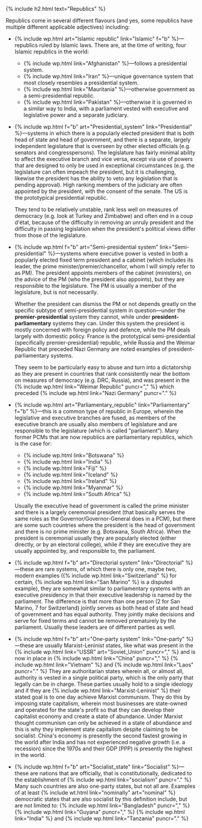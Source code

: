 <!-- Heading, without the box around it-->
{% include h2.html text="Republics" %}

Republics come in several different flavours (and yes, some republics have multiple different applicable adjectives) including:

<!-- Islamic -->
* {% include wp.html art="Islamic republic" link="Islamic" f="b" %}&mdash;republics ruled by Islamic laws. There are, at the time of writing, four Islamic republics in the world:

    - {% include wp.html link="Afghanistan" %}&mdash;follows a presidential system.
    - {% include wp.html link="Iran" %}&mdash;unique governance system that most closely resembles a presidential system.
    - {% include wp.html link="Mauritania" %}&mdash;otherwise government as a semi-presidential republic.
    - {% include wp.html link="Pakistan" %}&mdash;otherwise it is governed in a similar way to India, with a parliament vested with executive and legislative power and a separate judiciary.

<!-- Presidential -->
* {% include wp.html f="b" art="Presidential_system" link="Presidential" %}&mdash;systems in which there is a popularly elected president that is both head of state and head of government, and there is a separate, largely independent legislature that is overseen by other elected officials (e.g. senators and congresspersons). The legislature has fairly minimal ability to affect the executive branch and vice versa, except via use of powers that are designed to only be used in exceptional circumstances (e.g. the legislature can often impeach the president, but it is challenging, likewise the president has the ability to veto any legislation that is pending approval). High ranking members of the judiciary are often appointed by the president, with the consent of the senate. The US is the prototypical presidential republic.

    They tend to be relatively unstable, rank less well on measures of democracy (e.g. look at Turkey and Zimbabwe) and often end in a coup d'état, because of the difficulty in removing an unruly president and the difficulty in passing legislation when the president's political views differ from those of the legislature.

<!-- Semi-presidential -->
* {% include wp.html f="b" art="Semi-presidential system" link="Semi-presidential" %}&mdash;systems where executive power is vested in both a popularly elected fixed term president and a cabinet (which includes its leader, the prime minister/premier/chancellor, whom I will simply refer to as PM). The president appoints members of the cabinet (ministers), on the advice of the PM (who the president also appoints), but they are responsible to the legislature. The PM is usually a member of the legislature, but is not necessarily. 

    Whether the president can dismiss the PM or not depends greatly on the specific subtype of semi-presidential system in question&mdash;under the **premier-presidential** system they cannot, while under **president-parliamentary** systems they can. Under this system the president is mostly concerned with foreign policy and defence, while the PM deals largely with domestic policy. France is the prototypical semi-presidential (specifically premier-presidential) republic, while Russia and the Weimar Republic that preceded Nazi Germany are noted examples of president-parliamentary systems. 

    They seem to be particularly easy to abuse and turn into a dictatorship as they are present in countries that rank consistently near the bottom on measures of democracy (e.g. DRC, Russia), and was present in the {% include wp.html link="Weimar Republic" puncr="," %} which preceded {% include wp.html link="Nazi Germany" puncr="." %}

<!-- Parliamentary -->
* {% include wp.html art="Parliamentary_republic" link="Parliamentary" f="b" %}&mdash;this is a common type of republic in Europe, wherein the legislative and executive branches are fused, as members of the executive branch are usually also members of legislature and are responsible to the legislature (which is called "parliament"). Many former PCMs that are now republics are parliamentary republics, which is the case for:

    - {% include wp.html link="Botswana" %}
    - {% include wp.html link="India" %}
    - {% include wp.html link="Fiji" %}
    - {% include wp.html link="Iceland" %}
    - {% include wp.html link="Ireland" %}
    - {% include wp.html link="Myanmar" %}
    - {% include wp.html link="South Africa" %}

    Usually the executive head of government is called the prime minister and there is a largely ceremonial president (that basically serves the same roles as the Governor/Governor-General does in a PCM), but there are some such countries where the president is the head of government and there is no prime minister (e.g. Botswana, South Africa). When the president is ceremonial usually they are popularly elected (either directly, or by an electoral college), while if they are executive they are usually appointed by, and responsible to, the parliament.

<!-- Directorial -->
* {% include wp.html f="b" art="Directorial system" link="Directorial" %}&mdash;these are rare systems, of which there is only one, maybe two, modern examples ({% include wp.html link="Switzerland" %} for certain, {% include wp.html link="San Marino" %} is a disputed example), they are somewhat similar to parliamentary systems with an executive presidency in that their executive leadership is named by the parliament. The difference is that more than one person (2 for San Marino, 7 for Switzerland) jointly serves as both head of state and head of government and has equal authority. They jointly make decisions and serve for fixed terms and cannot be removed prematurely by the parliament. Usually these leaders are of different parties as well. 

<!-- One-party -->
* {% include wp.html f="b" art="One-party system" link="One-party" %}&mdash;these are usually Marxist-Leninist states, like what was present in the {% include wp.html link="USSR" art="Soviet_Union" puncr="," %} and is now in place in {% include wp.html link="China" puncr="," %} {% include wp.html link="Vietnam" %} and {% include wp.html link="Laos" puncr="." %} They are authoritarian states wherein all, or almost all, authority is vested in a single political party, which is the only party that legally can be in charge. These parties usually hold to a single ideology and if they are {% include wp.html link="Marxist-Leninist" %} their stated goal is to one day achieve Marxist communism. They do this by imposing state capitalism, wherein most businesses are state-owned and operated for the state's profit so that they can develop their capitalist economy and create a state of abundance. Under Marxist thought communism can only be achieved in a state of abundance and this is why they implement state capitalism despite claiming to be socialist. China's economy is presently the second fastest growing in the world after India and has not experienced negative growth (i.e. a recession) since the 1970s and their GDP (PPP) is presently the highest in the world.

<!-- Socialist -->
* {% include wp.html f="b" art="Socialist_state" link="Socialist" %}&mdash;these are nations that are officially, that is constitutionally, dedicated to the establishment of {% include wp.html link="socialism" puncr="." %} Many such countries are also one-party states, but not all are. Examples of at least {% include wt.html link="nominally" art="nominal" %} democratic states that are also socialist by this definition include, but are not limited to: {% include wp.html link="Bangladesh" puncr="," %} {% include wp.html link="Guyana" puncr="," %} {% include wp.html link="India" %} and {% include wp.html link="Tanzania" puncr="." %}